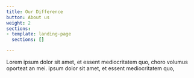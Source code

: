 ```yaml
---
title: Our Difference
button: About us
weight: 2
sections:
- template: landing-page
  sections: []

---
```

Lorem ipsum dolor sit amet, et essent mediocritatem quo, choro volumus oporteat an mei. ipsum dolor sit amet, et essent mediocritatem quo,